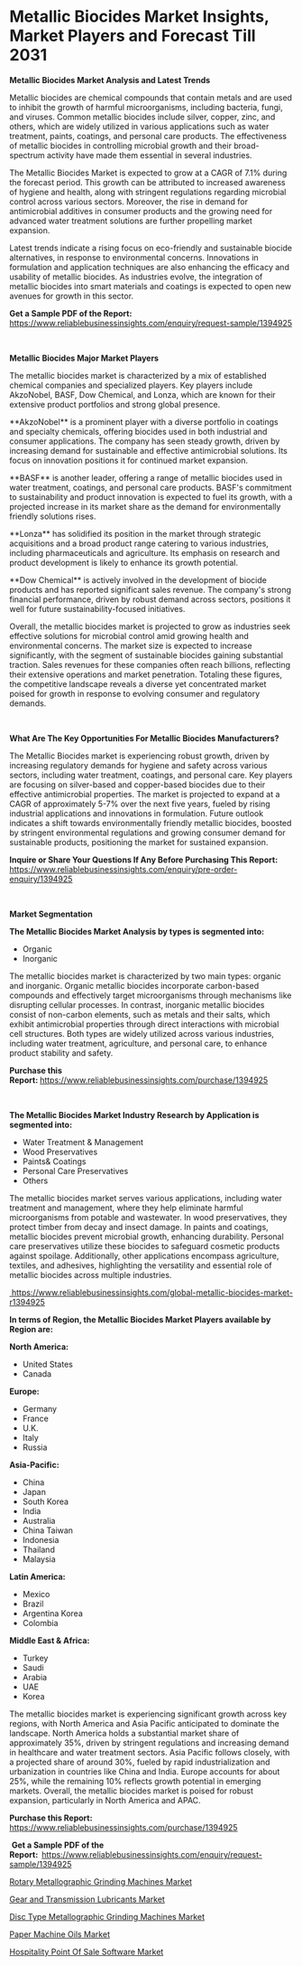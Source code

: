 <p><h1>Metallic Biocides Market Insights, Market Players and Forecast Till 2031</h1></p><p><strong>Metallic Biocides Market Analysis and Latest Trends</strong></p>
<p><p>Metallic biocides are chemical compounds that contain metals and are used to inhibit the growth of harmful microorganisms, including bacteria, fungi, and viruses. Common metallic biocides include silver, copper, zinc, and others, which are widely utilized in various applications such as water treatment, paints, coatings, and personal care products. The effectiveness of metallic biocides in controlling microbial growth and their broad-spectrum activity have made them essential in several industries.</p><p>The Metallic Biocides Market is expected to grow at a CAGR of 7.1% during the forecast period. This growth can be attributed to increased awareness of hygiene and health, along with stringent regulations regarding microbial control across various sectors. Moreover, the rise in demand for antimicrobial additives in consumer products and the growing need for advanced water treatment solutions are further propelling market expansion.</p><p>Latest trends indicate a rising focus on eco-friendly and sustainable biocide alternatives, in response to environmental concerns. Innovations in formulation and application techniques are also enhancing the efficacy and usability of metallic biocides. As industries evolve, the integration of metallic biocides into smart materials and coatings is expected to open new avenues for growth in this sector.</p></p>
<p><strong>Get a Sample PDF of the Report:&nbsp;</strong> <a href="https://www.reliablebusinessinsights.com/enquiry/request-sample/1394925">https://www.reliablebusinessinsights.com/enquiry/request-sample/1394925</a></p>
<p>&nbsp;</p>
<p><strong>Metallic Biocides Major Market Players</strong></p>
<p><p>The metallic biocides market is characterized by a mix of established chemical companies and specialized players. Key players include AkzoNobel, BASF, Dow Chemical, and Lonza, which are known for their extensive product portfolios and strong global presence.</p><p>**AkzoNobel** is a prominent player with a diverse portfolio in coatings and specialty chemicals, offering biocides used in both industrial and consumer applications. The company has seen steady growth, driven by increasing demand for sustainable and effective antimicrobial solutions. Its focus on innovation positions it for continued market expansion.</p><p>**BASF** is another leader, offering a range of metallic biocides used in water treatment, coatings, and personal care products. BASF's commitment to sustainability and product innovation is expected to fuel its growth, with a projected increase in its market share as the demand for environmentally friendly solutions rises.</p><p>**Lonza** has solidified its position in the market through strategic acquisitions and a broad product range catering to various industries, including pharmaceuticals and agriculture. Its emphasis on research and product development is likely to enhance its growth potential.</p><p>**Dow Chemical** is actively involved in the development of biocide products and has reported significant sales revenue. The company's strong financial performance, driven by robust demand across sectors, positions it well for future sustainability-focused initiatives.</p><p>Overall, the metallic biocides market is projected to grow as industries seek effective solutions for microbial control amid growing health and environmental concerns. The market size is expected to increase significantly, with the segment of sustainable biocides gaining substantial traction. Sales revenues for these companies often reach billions, reflecting their extensive operations and market penetration. Totaling these figures, the competitive landscape reveals a diverse yet concentrated market poised for growth in response to evolving consumer and regulatory demands.</p></p>
<p>&nbsp;</p>
<p><strong>What Are The Key Opportunities For Metallic Biocides Manufacturers?</strong></p>
<p><p>The Metallic Biocides market is experiencing robust growth, driven by increasing regulatory demands for hygiene and safety across various sectors, including water treatment, coatings, and personal care. Key players are focusing on silver-based and copper-based biocides due to their effective antimicrobial properties. The market is projected to expand at a CAGR of approximately 5-7% over the next five years, fueled by rising industrial applications and innovations in formulation. Future outlook indicates a shift towards environmentally friendly metallic biocides, boosted by stringent environmental regulations and growing consumer demand for sustainable products, positioning the market for sustained expansion.</p></p>
<p><strong>Inquire or Share Your Questions If Any Before Purchasing This Report:</strong> <a href="https://www.reliablebusinessinsights.com/enquiry/pre-order-enquiry/1394925">https://www.reliablebusinessinsights.com/enquiry/pre-order-enquiry/1394925</a></p>
<p>&nbsp;</p>
<p><strong>Market Segmentation</strong></p>
<p><strong>The Metallic Biocides Market Analysis by types is segmented into:</strong></p>
<p><ul><li>Organic</li><li>Inorganic</li></ul></p>
<p><p>The metallic biocides market is characterized by two main types: organic and inorganic. Organic metallic biocides incorporate carbon-based compounds and effectively target microorganisms through mechanisms like disrupting cellular processes. In contrast, inorganic metallic biocides consist of non-carbon elements, such as metals and their salts, which exhibit antimicrobial properties through direct interactions with microbial cell structures. Both types are widely utilized across various industries, including water treatment, agriculture, and personal care, to enhance product stability and safety.</p></p>
<p><strong>Purchase this Report:&nbsp;</strong><a href="https://www.reliablebusinessinsights.com/purchase/1394925">https://www.reliablebusinessinsights.com/purchase/1394925</a></p>
<p>&nbsp;</p>
<p><strong>The Metallic Biocides Market Industry Research by Application is segmented into:</strong></p>
<p><ul><li>Water Treatment & Management</li><li>Wood Preservatives</li><li>Paints& Coatings</li><li>Personal Care Preservatives</li><li>Others</li></ul></p>
<p><p>The metallic biocides market serves various applications, including water treatment and management, where they help eliminate harmful microorganisms from potable and wastewater. In wood preservatives, they protect timber from decay and insect damage. In paints and coatings, metallic biocides prevent microbial growth, enhancing durability. Personal care preservatives utilize these biocides to safeguard cosmetic products against spoilage. Additionally, other applications encompass agriculture, textiles, and adhesives, highlighting the versatility and essential role of metallic biocides across multiple industries.</p></p>
<p><a href="https://www.reliablebusinessinsights.com/global-metallic-biocides-market-r1394925">&nbsp;https://www.reliablebusinessinsights.com/global-metallic-biocides-market-r1394925</a></p>
<p><strong>In terms of Region, the Metallic Biocides Market Players available by Region are:</strong></p>
<p>
    <p> <strong> North America: </strong>
        <ul>
            <li>United States</li>
            <li>Canada</li>
        </ul>
        </p> 
    <p> <strong> Europe: </strong>
        <ul>
            <li>Germany</li>
            <li>France</li>
            <li>U.K.</li>
            <li>Italy</li>
            <li>Russia</li>
        </ul>
        </p> 
    <p> <strong> Asia-Pacific: </strong>
        <ul>
            <li>China</li>
            <li>Japan</li>
            <li>South Korea</li>
            <li>India</li>
            <li>Australia</li>
            <li>China Taiwan</li>
            <li>Indonesia</li>
            <li>Thailand</li>
            <li>Malaysia</li>
        </ul>
        </p> 
    <p> <strong> Latin America: </strong>
        <ul>
            <li>Mexico</li>
            <li>Brazil</li>
            <li>Argentina Korea</li>
            <li>Colombia</li>
        </ul>
        </p> 
    <p> <strong> Middle East & Africa: </strong>
        <ul>
            <li>Turkey</li>
            <li>Saudi</li>
            <li>Arabia</li>
            <li>UAE</li>
            <li>Korea</li>
        </ul>
    </p>
    </p>
<p><p>The metallic biocides market is experiencing significant growth across key regions, with North America and Asia Pacific anticipated to dominate the landscape. North America holds a substantial market share of approximately 35%, driven by stringent regulations and increasing demand in healthcare and water treatment sectors. Asia Pacific follows closely, with a projected share of around 30%, fueled by rapid industrialization and urbanization in countries like China and India. Europe accounts for about 25%, while the remaining 10% reflects growth potential in emerging markets. Overall, the metallic biocides market is poised for robust expansion, particularly in North America and APAC.</p></p>
<p><strong>Purchase this Report: </strong><a href="https://www.reliablebusinessinsights.com/purchase/1394925">https://www.reliablebusinessinsights.com/purchase/1394925</a></p>
<p>&nbsp;<strong>Get a Sample PDF of the Report:&nbsp;&nbsp;</strong><a href="https://www.reliablebusinessinsights.com/enquiry/request-sample/1394925">https://www.reliablebusinessinsights.com/enquiry/request-sample/1394925</a></p>
<p><strong></strong></p>
<p><p><a href="https://github.com/gailasejs/Market-Research-Report-List-1/blob/main/rotary-metallographic-grinding-machines-market.md">Rotary Metallographic Grinding Machines Market</a></p><p><a href="https://issuu.com/reportprime-2/docs/gear-and-transmission-lubricants-ma_b428693d66347b">Gear and Transmission Lubricants Market</a></p><p><a href="https://github.com/MaryNelson695/Market-Research-Report-List-1/blob/main/disc-type-metallographic-grinding-machines-market.md">Disc Type Metallographic Grinding Machines Market</a></p><p><a href="https://issuu.com/reportprime-2/docs/paper-machine-oils-market-size-2030_603fb522ac217a">Paper Machine Oils Market</a></p><p><a href="https://www.linkedin.com/pulse/hospitality-point-sale-software-market-growth-outlook-from-dr4mf?trackingId=U321O3BgTHeGrg6rF1rXJw%3D%3D">Hospitality Point Of Sale Software Market</a></p></p>